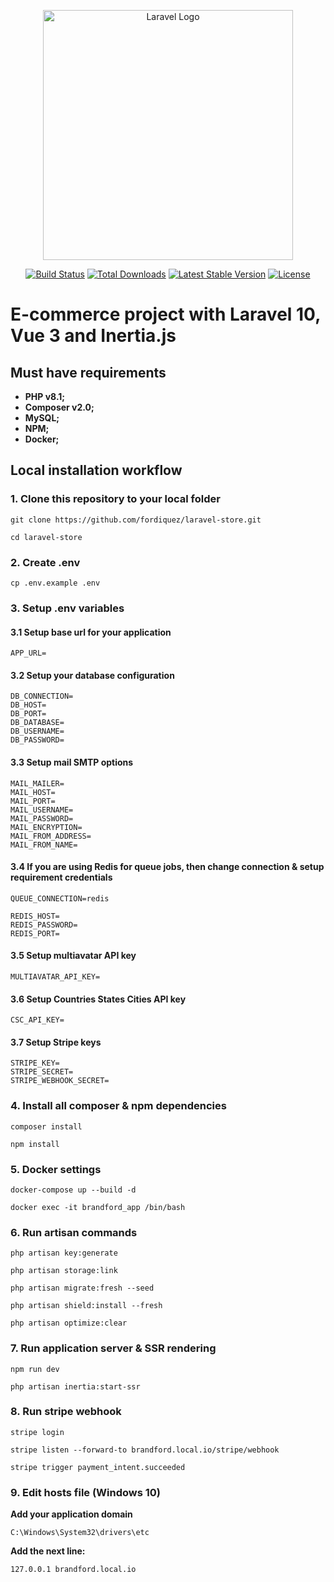 <p align="center"><a href="https://laravel.com" target="_blank"><img src="https://raw.githubusercontent.com/laravel/art/master/logo-lockup/5%20SVG/2%20CMYK/1%20Full%20Color/laravel-logolockup-cmyk-red.svg" width="400" alt="Laravel Logo"></a></p>

<p align="center">
<a href="https://travis-ci.org/laravel/framework"><img src="https://travis-ci.org/laravel/framework.svg" alt="Build Status"></a>
<a href="https://packagist.org/packages/laravel/framework"><img src="https://img.shields.io/packagist/dt/laravel/framework" alt="Total Downloads"></a>
<a href="https://packagist.org/packages/laravel/framework"><img src="https://img.shields.io/packagist/v/laravel/framework" alt="Latest Stable Version"></a>
<a href="https://packagist.org/packages/laravel/framework"><img src="https://img.shields.io/packagist/l/laravel/framework" alt="License"></a>
</p>

# E-commerce project with Laravel 10, Vue 3 and Inertia.js

## Must have requirements

-   **PHP v8.1;**
-   **Composer v2.0;**
-   **MySQL;**
-   **NPM;**
-   **Docker;**

## Local installation workflow

### 1. Clone this repository to your local folder

```
git clone https://github.com/fordiquez/laravel-store.git
```

```
cd laravel-store
```

### 2. Create .env

```
cp .env.example .env
```

### 3. Setup .env variables

#### 3.1 Setup base url for your application

```
APP_URL=
```

#### 3.2 Setup your database configuration

```
DB_CONNECTION=
DB_HOST=
DB_PORT=
DB_DATABASE=
DB_USERNAME=
DB_PASSWORD=
```

#### 3.3 Setup mail SMTP options

```
MAIL_MAILER=
MAIL_HOST=
MAIL_PORT=
MAIL_USERNAME=
MAIL_PASSWORD=
MAIL_ENCRYPTION=
MAIL_FROM_ADDRESS=
MAIL_FROM_NAME=
```

#### 3.4 If you are using Redis for queue jobs, then change connection & setup requirement credentials

```
QUEUE_CONNECTION=redis
```

```
REDIS_HOST=
REDIS_PASSWORD=
REDIS_PORT=
```

#### 3.5 Setup multiavatar API key

```
MULTIAVATAR_API_KEY=
```

#### 3.6 Setup Countries States Cities API key

```
CSC_API_KEY=
```

#### 3.7 Setup Stripe keys

```
STRIPE_KEY=
STRIPE_SECRET=
STRIPE_WEBHOOK_SECRET=
```

### 4. Install all composer & npm dependencies

```
composer install
```

```
npm install
```

### 5. Docker settings

```
docker-compose up --build -d
```

```
docker exec -it brandford_app /bin/bash
```

### 6. Run artisan commands

```
php artisan key:generate
```

```
php artisan storage:link
```

```
php artisan migrate:fresh --seed
```

```
php artisan shield:install --fresh
```

```
php artisan optimize:clear
```

### 7. Run application server & SSR rendering

```
npm run dev
```

```
php artisan inertia:start-ssr
```

### 8. Run stripe webhook

```
stripe login
```

```
stripe listen --forward-to brandford.local.io/stripe/webhook
```

```
stripe trigger payment_intent.succeeded
```

### 9. Edit hosts file (Windows 10)

**Add your application domain**

```
C:\Windows\System32\drivers\etc
```

**Add the next line:**

```
127.0.0.1 brandford.local.io
```
